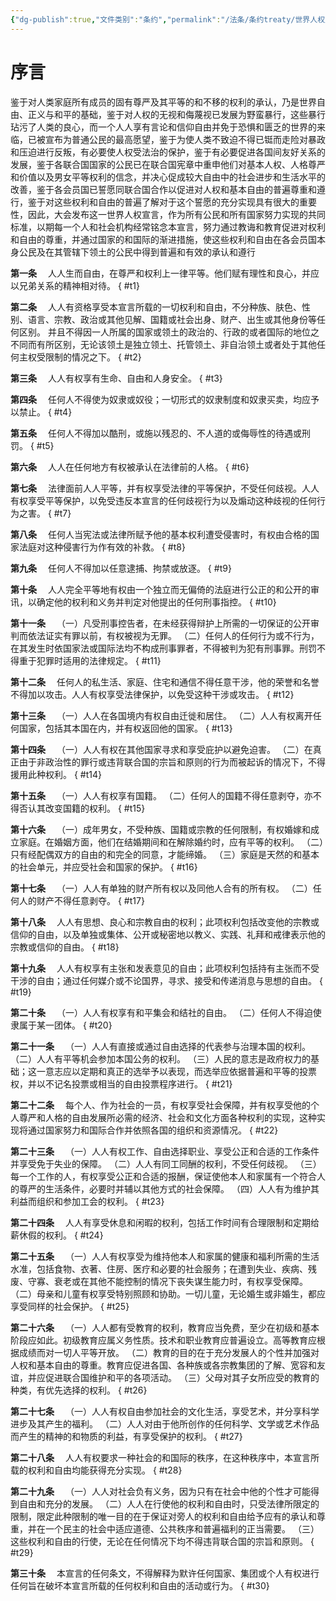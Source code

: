 ```yaml
---
{"dg-publish":true,"文件类别":"条约","permalink":"/法条/条约treaty/世界人权宣言/","dgPassFrontmatter":true,"created":"2024-11-09T10:05:01.331+08:00","updated":"2024-11-18T23:45:00.360+08:00"}
---
```


# 序言
鉴于对人类家庭所有成员的固有尊严及其平等的和不移的权利的承认，乃是世界自由、正义与和平的基础，鉴于对人权的无视和侮蔑视已发展为野蛮暴行，这些暴行玷污了人类的良心，而一个人人享有言论和信仰自由并免于恐惧和匮乏的世界的来临，已被宣布为普通公民的最高愿望，鉴于为使人类不致迫不得已铤而走险对暴政和压迫进行反叛，有必要使人权受法治的保护，鉴于有必要促进各国间友好关系的发展，鉴于各联合国国家的公民已在联合国宪章中重申他们对基本人权、人格尊严和价值以及男女平等权利的信念，并决心促成较大自由中的社会进步和生活水平的改善，鉴于各会员国已誓愿同联合国合作以促进对人权和基本自由的普遍尊重和遵行，鉴于对这些权利和自由的普遍了解对于这个誓愿的充分实现具有很大的重要性，因此，大会发布这一世界人权宣言，作为所有公民和所有国家努力实现的共同标准，以期每一个人和社会机构经常铭念本宣言，努力通过教诲和教育促进对权利和自由的尊重，并通过国家的和国际的渐进措施，使这些权利和自由在各会员国本身公民及在其管辖下领土的公民中得到普遍和有效的承认和遵行

**第一条**　
人人生而自由，在尊严和权利上一律平等。他们赋有理性和良心，并应以兄弟关系的精神相对待。
{ #t1}


**第二条**　
人人有资格享受本宣言所载的一切权利和自由，不分种族、肤色、性别、语言、宗教、政治或其他见解、国籍或社会出身、财产、出生或其他身份等任何区别。
并且不得因一人所属的国家或领土的政治的、行政的或者国际的地位之不同而有所区别，无论该领土是独立领土、托管领土、非自治领土或者处于其他任何主权受限制的情况之下。
{ #t2}


**第三条**　
人人有权享有生命、自由和人身安全。
{ #t3}


**第四条**　
任何人不得使为奴隶或奴役；一切形式的奴隶制度和奴隶买卖，均应予以禁止。
{ #t4}


**第五条**　
任何人不得加以酷刑，或施以残忍的、不人道的或侮辱性的待遇或刑罚。
{ #t5}


**第六条**　
人人在任何地方有权被承认在法律前的人格。
{ #t6}


**第七条**　
法律面前人人平等，并有权享受法律的平等保护，不受任何歧视。人人有权享受平等保护，以免受违反本宣言的任何歧视行为以及煽动这种歧视的任何行为之害。
{ #t7}


**第八条**　
任何人当宪法或法律所赋予他的基本权利遭受侵害时，有权由合格的国家法庭对这种侵害行为作有效的补救。
{ #t8}


**第九条**　
任何人不得加以任意逮捕、拘禁或放逐。
{ #t9}


**第十条**　
人人完全平等地有权由一个独立而无偏倚的法庭进行公正的和公开的审讯，以确定他的权利和义务并判定对他提出的任何刑事指控。
{ #t10}


**第十一条**　
（一）凡受刑事控告者，在未经获得辩护上所需的一切保证的公开审判而依法证实有罪以前，有权被视为无罪。
（二）任何人的任何行为或不行为，在其发生时依国家法或国际法均不构成刑事罪者，不得被判为犯有刑事罪。刑罚不得重于犯罪时适用的法律规定。
{ #t11}


**第十二条**　
任何人的私生活、家庭、住宅和通信不得任意干涉，他的荣誉和名誉不得加以攻击。人人有权享受法律保护，以免受这种干涉或攻击。
{ #t12}


**第十三条**　
（一）人人在各国境内有权自由迁徙和居住。
（二）人人有权离开任何国家，包括其本国在内，并有权返回他的国家。
{ #t13}


**第十四条**　
（一）人人有权在其他国家寻求和享受庇护以避免迫害。
（二）在真正由于非政治性的罪行或违背联合国的宗旨和原则的行为而被起诉的情况下，不得援用此种权利。
{ #t14}


**第十五条**　
（一）人人有权享有国籍。
（二）任何人的国籍不得任意剥夺，亦不得否认其改变国籍的权利。
{ #t15}


**第十六条**　
（一）成年男女，不受种族、国籍或宗教的任何限制，有权婚嫁和成立家庭。在婚姻方面，他们在结婚期间和在解除婚约时，应有平等的权利。
（二）只有经配偶双方的自由的和完全的同意，才能缔婚。
（三）家庭是天然的和基本的社会单元，并应受社会和国家的保护。
{ #t16}


**第十七条**　
（一）人人有单独的财产所有权以及同他人合有的所有权。
（二）任何人的财产不得任意剥夺。
{ #t17}


**第十八条**　
人人有思想、良心和宗教自由的权利；此项权利包括改变他的宗教或信仰的自由，以及单独或集体、公开或秘密地以教义、实践、礼拜和戒律表示他的宗教或信仰的自由。
{ #t18}


**第十九条**　
人人有权享有主张和发表意见的自由；此项权利包括持有主张而不受干涉的自由；通过任何媒介或不论国界，寻求、接受和传递消息与思想的自由。
{ #t19}


**第二十条**　
（一）人人有权享有和平集会和结社的自由。
（二）任何人不得迫使隶属于某一团体。
{ #t20}


**第二十一条**　
（一）人人有直接或通过自由选择的代表参与治理本国的权利。
（二）人人有平等机会参加本国公务的权利。
（三）人民的意志是政府权力的基础；这一意志应以定期和真正的选举予以表现，而选举应依据普遍和平等的投票权，并以不记名投票或相当的自由投票程序进行。
{ #t21}


**第二十二条**　
每个人、作为社会的一员，有权享受社会保障，并有权享受他的个人尊严和人格的自由发展所必需的经济、社会和文化方面各种权利的实现，这种实现将通过国家努力和国际合作并依照各国的组织和资源情况。
{ #t22}


**第二十三条**　
（一）人人有权工作、自由选择职业、享受公正和合适的工作条件并享受免于失业的保障。
（二）人人有同工同酬的权利，不受任何歧视。
（三）每一个工作的人，有权享受公正和合适的报酬，保证使他本人和家属有一个符合人的尊严的生活条件，必要时并辅以其他方式的社会保障。
（四）人人有为维护其利益而组织和参加工会的权利。
{ #t23}


**第二十四条**　
人人有享受休息和闲暇的权利，包括工作时间有合理限制和定期给薪休假的权利。
{ #t24}


**第二十五条**　
（一）人人有权享受为维持他本人和家属的健康和福利所需的生活水准，包括食物、衣著、住房、医疗和必要的社会服务；在遭到失业、疾病、残废、守寡、衰老或在其他不能控制的情况下丧失谋生能力时，有权享受保障。
（二）母亲和儿童有权享受特别照顾和协助。一切儿童，无论婚生或非婚生，都应享受同样的社会保护。
{ #t25}


**第二十六条**　
（一）人人都有受教育的权利，教育应当免费，至少在初级和基本阶段应如此。初级教育应属义务性质。技术和职业教育应普遍设立。高等教育应根据成绩而对一切人平等开放。
（二）教育的目的在于充分发展人的个性并加强对人权和基本自由的尊重。教育应促进各国、各种族或各宗教集团的了解、宽容和友谊，并应促进联合国维护和平的各项活动。
（三）父母对其子女所应受的教育的种类，有优先选择的权利。
{ #t26}


**第二十七条**　
（一）人人有权自由参加社会的文化生活，享受艺术，并分享科学进步及其产生的福利。
（二）人人对由于他所创作的任何科学、文学或艺术作品而产生的精神的和物质的利益，有享受保护的权利。
{ #t27}


**第二十八条**　
人人有权要求一种社会的和国际的秩序，在这种秩序中，本宣言所载的权利和自由均能获得充分实现。
{ #t28}


**第二十九条**　
（一）人人对社会负有义务，因为只有在社会中他的个性才可能得到自由和充分的发展。
（二）人人在行使他的权利和自由时，只受法律所限定的限制，限定此种限制的唯一目的在于保证对旁人的权利和自由给予应有的承认和尊重，并在一个民主的社会中适应道德、公共秩序和普遍福利的正当需要。
（三）这些权利和自由的行使，无论在任何情况下均不得违背联合国的宗旨和原则。
{ #t29}


**第三十条**　
本宣言的任何条文，不得解释为默许任何国家、集团或个人有权进行任何旨在破坏本宣言所载的任何权利和自由的活动或行为。
{ #t30}
